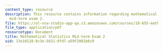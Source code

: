 ```yaml
---
content_type: resource
description: This resource contains information regarding mathematical statistics,
  mid-term exam 2.
file: https://ol-ocw-studio-app-qa.s3.amazonaws.com/courses/18-655-mathematical-statistics-spring-2016/13e101280c3e56310fd7a59f2081b8c9_MIT18_655S16_Midterm2.pdf
file_type: application/pdf
resourcetype: Document
title: Mathematical Statistics Mid-term Exam 2
uid: 13e10128-0c3e-5631-0fd7-a59f2081b8c9
---
```

